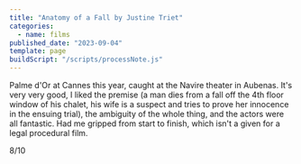 ```yaml
---
title: "Anatomy of a Fall by Justine Triet"
categories:
  - name: films
published_date: "2023-09-04"
template: page
buildScript: "/scripts/processNote.js"
---
```


Palme d'Or at Cannes this year, caught at the Navire theater in Aubenas. It's very very good, I liked the premise (a man dies from a fall off the 4th floor window of his chalet, his wife is a suspect and tries to prove her innocence in the ensuing trial), the ambiguity of the whole thing, and the actors were all fantastic. Had me gripped from start to finish, which isn't a given for a legal procedural film.

8/10
